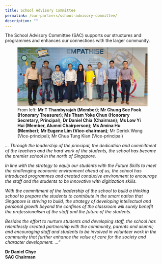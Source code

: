 ```yaml
---
title: School Advisory Committee
permalink: /our-partners/school-advisory-committee/
description: ""
---
```

The School Advisory Committee (SAC) supports our structures and programmes and enhances our connections with the larger community.



<figure>
<img src="/images/20221011_194952.jpg">
<figcaption>From left:&nbsp;<b>Mr T Thambyrajah (Member)</b>;&nbsp;<b>Mr Chung See Fook (Honorary Treasurer)</b>;&nbsp;<b>Ms Tham Yoke Chun (Honorary Secretary,&nbsp;Principal</b>);&nbsp;<b>Dr Daniel Chia (Chairman)</b>;&nbsp;<b>Ms Low Yi Hui (Member, Alumni Chairperson)</b>;&nbsp;<b>Ms Amina Hu (Member)</b>;&nbsp;<b>Mr Eugene Lim (Vice-chairman)</b>; Mr Derick Wong (Vice-principal); Mr Chua Tung Kian (Vice-principal)</figcaption>
</figure>

_… Through the leadership of the principal, the dedication and commitment of the teachers and the hard work of the students, the school has become the premier school in the north of Singapore._

  

_In line with the strategy to equip our students with the Future Skills to meet the challenging economic environment ahead of us, the school has introduced programmes and created conducive environment to encourage the staff and the students to be innovative with digitization skills._

  

_With the commitment of the leadership of the school to build a thinking school to prepare the students to contribute in the smart nation that Singapore is striving to build, the strategy of developing intellectual and personal growth beyond the confines of the classroom will surely benefit the professionalism of the staff and the future of the students._

  

_Besides the effort to nurture students and developing staff, the school has relentlessly created partnership with the community, parents and alumni; and encouraging staff and students to be involved in volunteer work in the community that further enhance the value of care for the society and character development. …”_

**Dr Daniel Chye** <br>
**SAC Chairman**